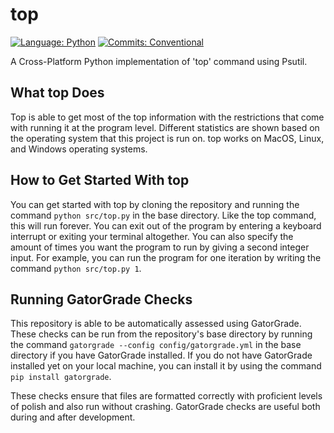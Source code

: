 # top

[![Language: Python](https://img.shields.io/badge/Language-Python-blue.svg)](https://www.python.org/)
[![Commits: Conventional](https://img.shields.io/badge/Commits-Conventional-blue.svg)](https://www.conventionalcommits.org/en/v1.0.0/)

A Cross-Platform Python implementation of 'top' command using Psutil.

## What top Does

Top is able to get most of the top information with the restrictions that come with running it at the program level.
Different statistics are shown based on the operating system that this project is run on.
top works on MacOS, Linux, and Windows operating systems.

## How to Get Started With top

You can get started with top by cloning the repository and running the command ``` python src/top.py ``` in the base directory.
Like the top command, this will run forever.
You can exit out of the program by entering a keyboard interrupt or exiting your terminal altogether.
You can also specify the amount of times you want the program to run by giving a second integer input.
For example, you can run the program for one iteration by writing the command ```python src/top.py 1```.

## Running GatorGrade Checks

This repository is able to be automatically assessed using GatorGrade.
These checks can be run from the repository's base directory by running the command ```gatorgrade --config config/gatorgrade.yml``` in the base directory if you have GatorGrade installed.
If you do not have GatorGrade installed yet on your local machine, you can install it by using the command ```pip install gatorgrade```.

These checks ensure that files are formatted correctly with proficient levels of polish and also run without crashing.
GatorGrade checks are  useful both during and after development.
